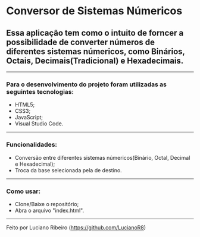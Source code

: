 # Conversor de Sistemas Númericos

## Essa aplicação tem como o intuito de forncer a possibilidade de converter números de diferentes sistemas númericos, como Binários, Octais, Decimais(Tradicional) e Hexadecimais.

---

### Para o desenvolvimento do projeto foram utilizadas as seguintes tecnologias:

 - HTML5;
 - CSS3;
 - JavaScript;
 - Visual Studio Code.
   
---

### Funcionalidades:

 - Conversão entre diferentes sistemas númericos(Binário, Octal, Decimal e Hexadecimal);
 - Troca da base selecionada pela de destino.

---

### Como usar:

 - Clone/Baixe o repositório;
 - Abra o arquivo "index.html".

---

  Feito por Luciano Ribeiro (https://github.com/LucianoR8)
